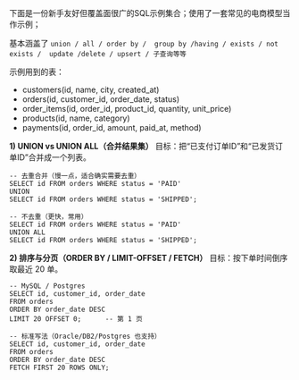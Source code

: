 下面是一份新手友好但覆盖面很广的SQL示例集合；使用了一套常见的电商模型当作示例；

基本涵盖了 `union / all / order by /  group by /having / exists / not exists /  update /delete / upsert / 子查询等等`

示例用到的表：
- customers(id, name, city, created_at)
- orders(id, customer_id, order_date, status)
- order_items(id, order_id, product_id, quantity, unit_price)
- products(id, name, category)
- payments(id, order_id, amount, paid_at, method)

**1) UNION vs UNION ALL（合并结果集）**
目标：把“已支付订单ID”和“已发货订单ID”合并成一个列表。
```
-- 去重合并（慢一点，适合确实需要去重）
SELECT id FROM orders WHERE status = 'PAID'
UNION
SELECT id FROM orders WHERE status = 'SHIPPED';

-- 不去重（更快，常用）
SELECT id FROM orders WHERE status = 'PAID'
UNION ALL
SELECT id FROM orders WHERE status = 'SHIPPED';
```

**2) 排序与分页（ORDER BY / LIMIT-OFFSET / FETCH）**
目标：按下单时间倒序取最近 20 单。
```
-- MySQL / Postgres
SELECT id, customer_id, order_date
FROM orders
ORDER BY order_date DESC
LIMIT 20 OFFSET 0;      -- 第 1 页

-- 标准写法（Oracle/DB2/Postgres 也支持）
SELECT id, customer_id, order_date
FROM orders
ORDER BY order_date DESC
FETCH FIRST 20 ROWS ONLY;

```
